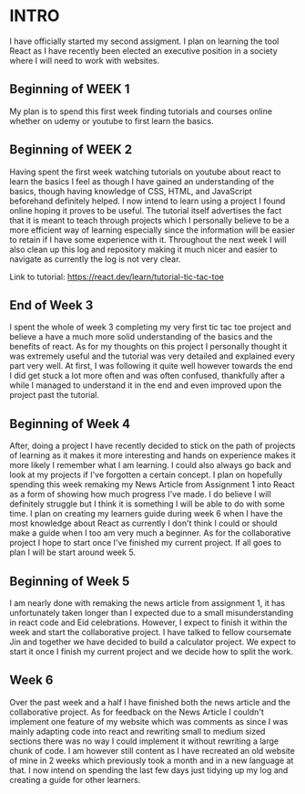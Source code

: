 # INTRO
I have officially started my second assigment. I plan on learning the tool React as I have recently been elected an executive position in a society where I will need to work with websites.

## Beginning of WEEK 1
My plan is to spend this first week finding tutorials and courses online whether on udemy or youtube to first learn the basics.

## Beginning of WEEK 2
Having spent the first week watching tutorials on youtube about react to learn the basics I feel as though I have gained an understanding of the basics, though having knowledge of CSS, HTML, and JavaScript beforehand definitely helped. I now intend to learn using a project I found online hoping it proves to be useful. The tutorial itself advertises the fact that it is meant to teach through projects which I personally believe to be a more efficient way of learning especially since the information will be easier to retain if I have some experience with it. Throughout the next week I will also clean up this log and repository making it much nicer and easier to navigate as currently the log is not very clear.

 Link to tutorial: https://react.dev/learn/tutorial-tic-tac-toe

## End of Week 3
I spent the whole of week 3 completing my very first tic tac toe project and believe a have a much more solid understanding of the basics and the benefits of react. As for my thoughts on this project I personally thought it was extremely useful and the tutorial was very detailed and explained every part very well. At first, I was following it quite well however towards the end I did get stuck a lot more often and was often confused, thankfully after a while I managed to understand it in the end and even improved upon the project past the tutorial.

## Beginning of Week 4
After, doing a project I have recently decided to stick on the path of projects of learning as it makes it more interesting and hands on experience makes it more likely I remember what I am learning. I could also always go back and look at my projects if I've forgotten a certain concept. I plan on hopefully spending this week remaking my News Article from Assignment 1 into React as a form of showing how much progress I've made. I do believe I will definitely struggle but I think it is something I will be able to do with some time. I plan on creating my learners guide during week 6 when I have the most knowledge about React as currently I don't think I could or should make a guide when I too am very much a beginner. As for the collaborative project I hope to start once I've finished my current project. If all goes to plan I will be start around week 5.

## Beginning of Week 5
I am nearly done with remaking the news article from assignment 1, it has unfortunately taken longer than I expected due to a small misunderstanding in react code and Eid celebrations. However, I expect to finish it within the week and start the collaborative project. I have talked to fellow coursemate Jin and together we have decided to build a calculator project. We expect to start it once I finish my current project and we decide how to split the work.

## Week 6
Over the past week and a half I have finished both the news article and the collaborative project. As for feedback on the News Article I couldn't implement one feature of my website which was comments as since I was mainly adapting code into react and rewriting small to medium sized sections there was no way I could implement it without rewriting a large chunk of code. I am however still content as I have recreated an old website of mine in 2 weeks which previously took a month and in a new language at that. I now intend on spending the last few days just tidying up my log and creating a guide for other learners.
